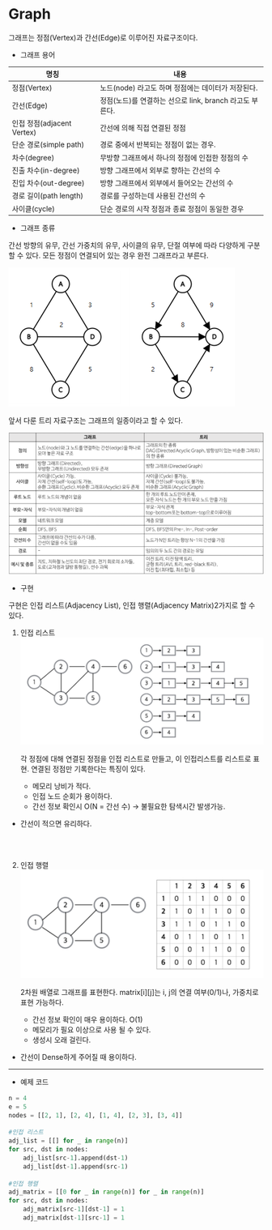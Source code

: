 # Graph

그래프는 정점(Vertex)과 간선(Edge)로 이루어진 자료구조이다.


- 그래프 용어

<center>

|명칭 | 내용|
|---|---|
|정점(Vertex)|노드(node) 라고도 하며 정점에는 데이터가 저장된다.|
|간선(Edge)|정점(노드)를 연결하는 선으로 link, branch 라고도 부른다.|
|인접 정점(adjacent Vertex)|간선에 의해 직접 연결된 정점|
|단순 경로(simple path)|경로 중에서 반복되는 정점이 없는 경우.|
|차수(degree)|무방향 그래프에서 하나의 정점에 인접한 정점의 수|
|진출 차수(in-degree)|방향 그래프에서 외부로 향하는 간선의 수|
|진입 차수(out-degree)|방향 그래프에서 외부에서 들어오는 간선의 수|
|경로 길이(path length)|경로를 구성하는데 사용된 간선의 수|
|사이클(cycle)|단순 경로의 시작 정점과 종료 정점이 동일한 경우|
</center> 

- 그래프 종류

간선 방향의 유무, 간선 가중치의 유무, 사이클의 유무, 단절 여부에 따라 다양하게 구분할 수 있다. 모든 정점이 연결되어 있는 경우 완전 그래프라고 부른다. 

![](./src/graph.png)


앞서 다룬 트리 자료구조는 그래프의 일종이라고 할 수 있다.

![](./src/graph-vs-tree.png)






- 구현 

구현은 인접 리스트(Adjacency List), 인접 행렬(Adjacency Matrix)2가지로 할 수 있다. 

1. 인접 리스트
![](./src/ad_list.png)

    각 정점에 대해 연결된 정점을 인접 리스트로 만들고, 이 인접리스트를 리스트로 표현. 연결된 정점만 기록한다는 특징이 있다.

    - 메모리 낭비가 적다.
    - 인접 노드 순회가 용이하다.
    - 간선 정보 확인시 O(N = 간선 수)  -> 불필요한 탐색시간 발생가능.
    
- 간선이 적으면 유리하다.

<br><br>

2. 인접 행렬
![](./src/ad_Matrix.png)

    2차원 배열로 그래프를 표현한다. matrix[i][j]는 i, j의 연결 여부(0/1)나, 가중치로 표현 가능하다. 

    - 간선 정보 확인이 매우 용이하다. O(1)
    - 메모리가 필요 이상으로 사용 될 수 있다.
    - 생성시 오래 걸린다.
- 간선이 Dense하게 주어질 때 용이하다.

---
- 예제 코드

```python
n = 4
e = 5
nodes = [[2, 1], [2, 4], [1, 4], [2, 3], [3, 4]]

#인접 리스트
adj_list = [[] for _ in range(n)]
for src, dst in nodes:
    adj_list[src-1].append(dst-1)
    adj_list[dst-1].append(src-1)

#인접 행렬
adj_matrix = [[0 for _ in range(n)] for _ in range(n)]
for src, dst in nodes:
    adj_matrix[src-1][dst-1] = 1
    adj_matrix[dst-1][src-1] = 1

```